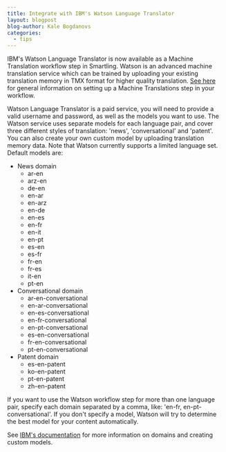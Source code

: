 ```yaml
---
title: Integrate with IBM's Watson Language Translator
layout: blogpost
blog-author: Kale Bogdanovs
categories:
  - tips
---
```


IBM's Watson Language Translator is now available as a Machine Translation workflow step in Smartling. Watson is an advanced machine translation service which can be trained by uploading your existing translation memory in TMX format for higher quality translation. [See here](/knowledge-base/articles/integrate-machine-translation-into-a-workflow/) for general information on setting up a Machine Translations step in your workflow.

Watson Language Translator is a paid service, you will need to provide a valid username and password, as well as the models you want to use. The Watson service uses separate models for each language pair, and cover three different styles of translation: 'news', 'conversational' and 'patent'. You can also create your own custom model by uploading translation memory data. Note that Watson currently supports a limited language set. Default models are:

*   News domain
    *   ar-en
    *   arz-en
    *   de-en
    *   en-ar
    *   en-arz
    *   en-de
    *   en-es
    *   en-fr
    *   en-it
    *   en-pt
    *   es-en
    *   es-fr
    *   fr-en
    *   fr-es
    *   it-en
    *   pt-en
*   Conversational domain
    *   ar-en-conversational
    *   en-ar-conversational
    *   en-es-conversational
    *   en-fr-conversational
    *   en-pt-conversational
    *   es-en-conversational
    *   fr-en-conversational
    *   pt-en-conversational
*   Patent domain
    *   es-en-patent
    *   ko-en-patent
    *   pt-en-patent
    *   zh-en-patent

If you want to use the Watson workflow step for more than one language pair, specify each domain separated by a comma, like: 'en-fr, en-pt-conversational'. If you don't specify a model, Watson will try to determine the best model for your content automatically.

See [IBM's documentation](https://www.ibm.com/watson/developercloud/language-translator.html) for more information on domains and creating custom models.
